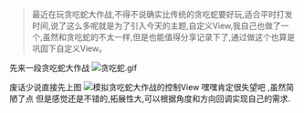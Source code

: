 >最近在玩贪吃蛇大作战,不得不说确实比传统的贪吃蛇要好玩,适合平时打发时间,说了这么多呢就是为了引入今天的主题,自定义View,我自己也做了一个,虽然和贪吃蛇的不太一样,但是也能值得分享记录下了,通过做这个也算是巩固下自定义View。

先来一段贪吃蛇大作战
![贪吃蛇.gif](https://github.com/lqxue/RockerView/blob/master/gif/%E8%B4%AA%E5%90%83%E8%9B%87%E5%A4%A7%E4%BD%9C%E6%88%98.gif?raw=true)

废话少说直接先上图
![模拟贪吃蛇大作战的控制View](http://upload-images.jianshu.io/upload_images/3846387-acabc3f196ccad2d.gif?imageMogr2/auto-orient/strip)
嘿嘿肯定很失望吧 ,虽然简陋了点  但是感觉还是不错的,拓展性大,可以根据角度和方向回调实现自己的需求.
